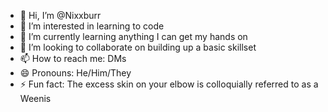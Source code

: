 - 👋 Hi, I’m @Nixxburr
- 👀 I’m interested in learning to code
- 🌱 I’m currently learning anything I can get my hands on
- 💞️ I’m looking to collaborate on building up a basic skillset
- 📫 How to reach me: DMs
- 😄 Pronouns: He/Him/They
- ⚡ Fun fact: The excess skin on your elbow is colloquially referred to as a Weenis

<!---
Nixxburr/Nixxburr is a ✨ special ✨ repository because its `README.md` (this file) appears on your GitHub profile.
You can click the Preview link to take a look at your changes.
--->
